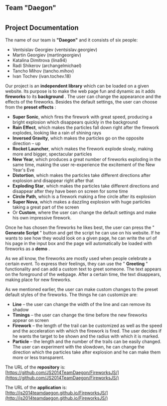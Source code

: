 # 
## Team "Daegon"

# 
## Project Documentation

The name of our team is **"Daegon"** and it consists of six people:

- Ventsislav Georgiev (ventsislav.georgiev)
- Martin Georgiev (martingeorgiev)
- Katalina Dimitrova (lina94)
- Radi Shikerov (archangelmichael)
- Tancho Mihov (tancho.mihov)
- Ivan Tochev (ivan.tochev.18)

Our project is an **independent library** which can be loaded on a given website. Its purpose is to make the web page fun and dynamic as it adds **fireworks** to its **background** . The user can change the appearance and the effects of the fireworks. Besides the default settings, the user can choose from the **preset effects** :

- **Super Sonic**, which fires the firework with great speed, producing a bright explosion which disappears quickly in the background
- **Rain Effect**, which makes the particles fall down right after the firework explodes, looking like a rain of shining rays
- **Inversed Gravity**, which makes the particles go on the opposite direction – up
- **Rocket Launcher**, which makes the firework explode slowly, making more and bigger, spectacular particles 
- **New Year**, which produces a great number of fireworks exploding in the same time, making the user re-experience the excitement of the New Year's Eve
- **Distortion**, which makes the particles take different directions after explosion and disappear right after that
- **Exploding Star**, which makes the particles take different directions and disappear after they have been on screen for some time
- **Circle Path**, which is a firework making a fine circle after its explosion
- **Super Nova**, which makes a dazzling explosion with huge particles taking a great part of the screen
- Or **Custom**, where the user can change the default settings and make his own impressive firework.

Once he has chosen the fireworks he likes best, the user can press the " **Generate Script** " button and get the script he can use on his website. If he wants to see how they would look on a given page, he can write the url of his page in the input box and the page will automatically be loaded with fireworks as a **demo** .

As we all know, the fireworks are mostly used when people celebrate a certain event. To express their feelings, they can use the " **Greeting** " functionality and can add a custom text to greet someone. The text appears on the foreground of the webpage. After a certain time, the text disappears, making place for new fireworks.

As we mentioned earlier, the user can make custom changes to the preset default styles of the fireworks. The things he can customize are:

- **Line** – the user can change the width of the line and can remove its shadow
- **Timings** – the user can change the time before the new fireworks appear on screen
- **Firework** – the length of the trail can be customized as well as the speed and the acceleration with which the firework is fired. The user decides if he wants the target to be shown and the radius with which it is marked.
- **Particle** – the length and the number of the trails can be easily changed. The user can experiment with the slowdown, he can change the direction which the particles take after explosion and he can make them more or less transparent.

The URL of the **repository** is:
[https://github.com/JS2014TeamDaegon/FireworksJS/](https://github.com/JS2014TeamDaegon/FireworksJS/)

The URL of the **application** is:
[http://js2014teamdaegon.github.io/FireworksJS/](http://js2014teamdaegon.github.io/FireworksJS/)
